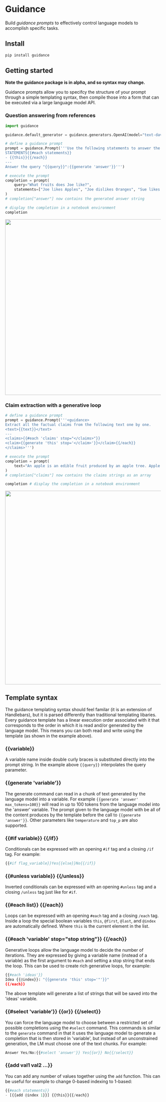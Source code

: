 # Guidance

Build *guidance prompts* to effectively control language models to accomplish specific tasks.

## Install

```python
pip install guidance
```

## Getting started

**Note the guidance package is in alpha, and so syntax may change.**

Guidance prompts allow you to specifcy the structure of your prompt through a simple templating syntax, then compile those into a form that can be executed via a large language model API. 

### Question answering from references
```python
import guidance

guidance.default_generator = guidance.generators.OpenAI(model="text-davinci-002", token=TOKEN)

# define a guidance prompt
prompt = guidance.Prompt('''Use the following statements to answer the query "{{query}}".
STATEMENTS{{#each statements}}
- {{this}}{{/each}}
---
Answer the query "{{query}}":{{generate 'answer'}}''')

# execute the prompt
completion = prompt(
    query="What fruits does Joe like?",
    statements=["Joe likes Apples", "Joe dislikes Oranges", "Sue likes Bananas"]
)
# completion["answer"] now contains the generated answer string

# display the completion in a notebook environment
completion
```
<img width="567" src="https://raw.githubusercontent.com/slundberg/guidance/master/docs/artwork/demo_output.png" />

### Claim extraction with a generative loop
```python
# define a guidance prompt
prompt = guidance.Prompt('''<guidance>
Extract all the factual claims from the following text one by one.
<text>{{text}}</text>
---
<claims>{{#each 'claims' stop="</claims>"}}
<claim>{{generate 'this' stop='</claim>'}}</claim>{{/each}}
</claims>''')

# execute the prompt
completion = prompt(
    text="An apple is an edible fruit produced by an apple tree. Apple trees are cultivated worldwide and are the most widely grown species in the genus Malus. "
)
# completion["claims"] now contains the claims strings as an array

completion # display the completion in a notebook environment
```
<img width="625" src="https://raw.githubusercontent.com/slundberg/guidance/master/docs/artwork/gen_loop_demo.png" />


## Template syntax

The guidance templating syntax should feel familar (it is an extension of Handlebars), but it is parsed differently than traditional templating libaries. Every guidance template has a linear execution order associated with it that corresponds to the order in which it is read and/or generated by the language model. This means you can both read and write using the template (as shown in the example above).

### {{variable}}
A variable name inside double curly braces is substituted directly into the prompt string. In the example above `{{query}}` interpolates the query parameter.

### {{generate 'variable'}}
The generate command can read in a chunk of text generated by the language model into a variable. For example `{{generate 'answer' max_tokens=100}}` will read in up to 100 tokens from the language model into the 'answer' variable. The prompt given to the language model with be all of the content produces by the template before the call to `{{generate 'answer'}}`. Other parameters like `temperature` and `top_p` are also supported.

### {{#if variable}} {{/if}}
Conditionals can be expressed with an opening `#if` tag and a closing `/if` tag. For example:
```python
{{#if flag_variable}}Yes{{else}}No{{/if}}
```

### {{#unless variable}} {{/unless}}
Inverted conditionals can be expressed with an opening `#unless` tag and a closing `/unless` tag just like for `#if`.

### {{#each list}} {{/each}}
Loops can be expressed with an opening `#each` tag and a closing `/each` tag. Inside a loop the special boolean variables `this`, `@first`, `@last`, and `@index` are automatically defined. Where `this` is the current element in the list.

### {{#each 'variable' stop="stop string"}} {{/each}}
Generative loops allow the language model to decide the number of iterations. They are expressed by giving a variable name (instead of a variable) as the first argument to `#each` and setting a stop string that ends the loop. This can be used to create rich generative loops, for example:
```python
{{#each 'ideas'}}
Idea {{@index}}: "{{generate 'this' stop='"'}}"
{{/each}}
```
The above template will generate a list of strings that will be saved into the 'ideas' variable.

### {{#select 'variable'}} {{or}} {{/select}}
You can force the language model to choose between a restricted set of possible completions using the `#select` command. This commands is similar to the `generate` command in that it uses the language model to generate a completion that is then stored in 'variable', but instead of an unconstrained generation, the LM must choose one of the text chunks. For example:
```python
Answer Yes/No:{{#select 'answer'}} Yes{{or}} No{{/select}}
```

### {{add val1 val2 ...}}
You can add any number of values together using the `add` function. This can be useful for example to change 0-based indexing to 1-based:
```python
{{#each statements}}
- [{{add @index 1}}] {{this}}{{/each}}
```